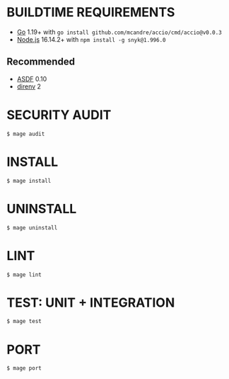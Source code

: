 # BUILDTIME REQUIREMENTS

* [Go](https://golang.org/) 1.19+ with `go install github.com/mcandre/accio/cmd/accio@v0.0.3`
* [Node.js](https://nodejs.org/en) 16.14.2+ with `npm install -g snyk@1.996.0`

## Recommended

* [ASDF](https://asdf-vm.com/) 0.10
* [direnv](https://direnv.net/) 2

# SECURITY AUDIT

```console
$ mage audit
```

# INSTALL

```console
$ mage install
```

# UNINSTALL

```console
$ mage uninstall
```

# LINT

```console
$ mage lint
```

# TEST: UNIT + INTEGRATION

```console
$ mage test
```

# PORT

```console
$ mage port
```
